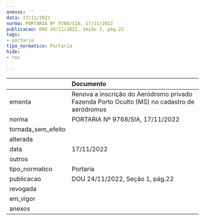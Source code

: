 ```yaml
---
anexos: ''
data: 17/11/2022
norma: PORTARIA Nº 9768/SIA, 17/11/2022
publicacao: DOU 24/11/2022, Seção 1, pág.22
tags:
- portaria
tipo_normatico: Portaria
hide: 
- toc 
 
---
```


|                    | Documento                                                                                   |
|:-------------------|:--------------------------------------------------------------------------------------------|
| ementa             | Renova a inscrição do Aeródromo privado Fazenda Porto Oculto (MS) no cadastro de aeródromos |
| norma              | PORTARIA Nº 9768/SIA, 17/11/2022                                                            |
| tornada_sem_efeito |                                                                                             |
| alterada           |                                                                                             |
| data               | 17/11/2022                                                                                  |
| outros             |                                                                                             |
| tipo_normatico     | Portaria                                                                                    |
| publicacao         | DOU 24/11/2022, Seção 1, pág.22                                                             |
| revogada           |                                                                                             |
| em_vigor           |                                                                                             |
| anexos             |                                                                                             |